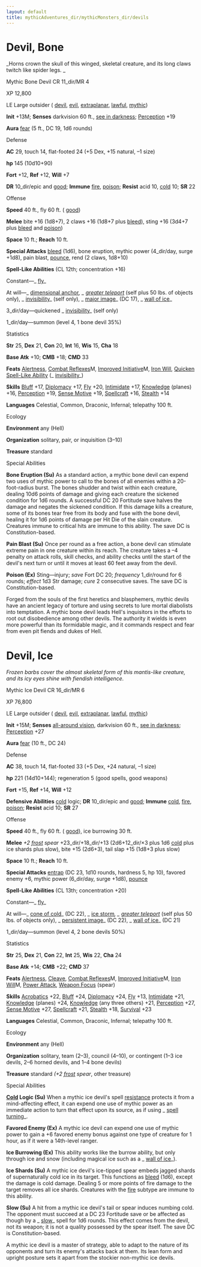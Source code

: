 ```yaml
---
layout: default
title: mythicAdventures_dir/mythicMonsters_dir/devils
---
```

# Devil, Bone

_Horns crown the skull of this winged, skeletal creature, and its long claws twitch like spider legs. _

Mythic Bone Devil CR 11_dir/MR 4

XP 12,800

LE Large outsider ( [devil](../monsters_dir/creatureTypes#_devil-subtype), [evil](../monsters_dir/creatureTypes#_evil-subtype), [extraplanar](../monsters_dir/creatureTypes#_extraplanar-subtype), [lawful](../monsters_dir/creatureTypes#_lawful-subtype), [mythic](../mythicAdventures_dir/mythicMonsters#_mythic-subtype))

**Init** +13M; **Senses** darkvision 60 ft., [see in darkness](../monsters_dir/universalMonsterRules#_see-in-darkness); [Perception](../skills_dir/perception#_perception) +19

**Aura** [fear](../monsters_dir/universalMonsterRules#_fear) (5 ft., DC 19, 1d6 rounds)

Defense

**AC** 29, touch 14, flat-footed 24 (+5 Dex, +15 natural, –1 size)

**hp** 145 (10d10+90)

**Fort** +12, **Ref** +12, **Will** +7

**DR** 10_dir/epic and [good](../monsters_dir/creatureTypes#_good-subtype); **Immune** [fire](../monsters_dir/creatureTypes#_fire-subtype), [poison](../monsters_dir/universalMonsterRules#_poison); **Resist** acid 10, [cold](../monsters_dir/creatureTypes#_cold-subtype) 10; **SR** 22

Offense

**Speed** 40 ft., fly 60 ft. ( [good](../monsters_dir/creatureTypes#_good-subtype))

**Melee** bite +16 (1d8+7), 2 claws +16 (1d8+7 plus [bleed](../monsters_dir/universalMonsterRules#_bleed)), sting +16 (3d4+7 plus [bleed](../monsters_dir/universalMonsterRules#_bleed) and [poison](../monsters_dir/universalMonsterRules#_poison))

**Space** 10 ft.; **Reach** 10 ft.

**Special Attacks** [bleed](../monsters_dir/universalMonsterRules#_bleed) (1d6), bone eruption, mythic power (4_dir/day, surge +1d8), pain blast, [pounce](../monsters_dir/universalMonsterRules#_pounce), rend (2 claws, 1d8+10)

**Spell-Like Abilities** (CL 12th; concentration +16)

Constant—_ [fly](../spells_dir/fly)_

At will—_ [dimensional anchor](../spells_dir/dimensionalAnchor#_dimensional)_, _ [greater teleport](../spells_dir/teleport#_teleport-greater)_ (self plus 50 lbs. of objects only), _ [invisibility](../spells_dir/invisibility#_invisibility)_ (self only), _ [major image](../spells_dir/majorImage#_major-image)_ (DC 17), _ [wall of ice](../spells_dir/wallOfIce#_wall-of-ice)_

3_dir/day—quickened _ [invisibility](../spells_dir/invisibility#_invisibility)_ (self only)

1_dir/day—summon (level 4, 1 bone devil 35%)

Statistics

**Str** 25, **Dex** 21, **Con** 20, **Int** 16, **Wis** 15, **Cha** 18

**Base Atk** +10; **CMB** +18; **CMD** 33

**Feats** [Alertness](../feats#_alertness), [Combat Reflexes](../mythicAdventures_dir/mythicFeats#_combat-reflexes-mythic)M, [Improved Initiative](../mythicAdventures_dir/mythicFeats#_improved-initiative-mythic)M, [Iron Will](../feats#_iron-will), [Quicken Spell-Like Ability](../monsters_dir/monsterFeats#_quicken-spell-like-ability) (_ [invisibility](../spells_dir/invisibility#_invisibility)_)

**Skills** [Bluff](../skills_dir/bluff#_bluff) +17, [Diplomacy](../skills_dir/diplomacy#_diplomacy) +17, [Fly](../skills_dir/fly#_fly) +20, [Intimidate](../skills_dir/intimidate#_intimidate) +17, [Knowledge](../skills_dir/knowledge#_knowledge) (planes) +16, [Perception](../skills_dir/perception#_perception) +19, [Sense Motive](../skills_dir/senseMotive#_sense-motive) +19, [Spellcraft](../skills_dir/spellcraft#_spellcraft) +16, [Stealth](../skills_dir/stealth#_stealth) +14

**Languages** Celestial, Common, Draconic, Infernal; telepathy 100 ft.

Ecology

**Environment** any (Hell)

**Organization** solitary, pair, or inquisition (3–10)

**Treasure** standard

Special Abilities

**Bone Eruption (Su)** As a standard action, a mythic bone devil can expend two uses of mythic power to call to the bones of all enemies within a 20-foot-radius burst. The bones shudder and twist within each creature, dealing 10d6 points of damage and giving each creature the sickened condition for 1d6 rounds. A successful DC 20 Fortitude save halves the damage and negates the sickened condition. If this damage kills a creature, some of its bones tear free from its body and fuse with the bone devil, healing it for 1d6 points of damage per Hit Die of the slain creature. Creatures immune to critical hits are immune to this ability. The save DC is Constitution-based.

**Pain Blast (Su)** Once per round as a free action, a bone devil can stimulate extreme pain in one creature within its reach. The creature takes a –4 penalty on attack rolls, skill checks, and ability checks until the start of the devil's next turn or until it moves at least 60 feet away from the devil.

**Poison (Ex)** Sting—injury; _save_ Fort DC 20; _frequency_ 1_dir/round for 6 rounds; _effect_ 1d3 Str damage; _cure_ 2 consecutive saves. The save DC is Constitution-based.

Forged from the souls of the first heretics and blasphemers, mythic devils have an ancient legacy of torture and using secrets to lure mortal diabolists into temptation. A mythic bone devil leads Hell's inquisitors in the efforts to root out disobedience among other devils. The authority it wields is even more powerful than its formidable magic, and it commands respect and fear from even pit fiends and dukes of Hell.

# Devil, Ice

_Frozen barbs cover the almost skeletal form of this mantis-like creature, and its icy eyes shine with fiendish intelligence._

Mythic Ice Devil CR 16_dir/MR 6

XP 76,800

LE Large outsider ( [devil](../monsters_dir/creatureTypes#_devil-subtype), [evil](../monsters_dir/creatureTypes#_evil-subtype), [extraplanar](../monsters_dir/creatureTypes#_extraplanar-subtype), [lawful](../monsters_dir/creatureTypes#_lawful-subtype), [mythic](../mythicAdventures_dir/mythicMonsters#_mythic-subtype))

**Init** +15M; **Senses** [all-around vision](../monsters_dir/universalMonsterRules#_all-around-vision), darkvision 60 ft., [see in darkness](../monsters_dir/universalMonsterRules#_see-in-darkness); [Perception](../skills_dir/perception#_perception) +27

**Aura** [fear](../monsters_dir/universalMonsterRules#_fear) (10 ft., DC 24)

Defense

**AC** 38, touch 14, flat-footed 33 (+5 Dex, +24 natural, –1 size)

**hp** 221 (14d10+144); regeneration 5 (good spells, good weapons)

**Fort** +15, **Ref** +14, **Will** +12

**Defensive Abilities** [cold](../monsters_dir/creatureTypes#_cold-subtype) logic; **DR** 10_dir/epic and [good](../monsters_dir/creatureTypes#_good-subtype); **Immune** [cold](../monsters_dir/creatureTypes#_cold-subtype), [fire](../monsters_dir/creatureTypes#_fire-subtype), [poison](../monsters_dir/universalMonsterRules#_poison); **Resist** acid 10; **SR** 27

Offense

**Speed** 40 ft., fly 60 ft. ( [good](../monsters_dir/creatureTypes#_good-subtype)), ice burrowing 30 ft.

**Melee** _+2 [frost](../magicItems_dir/weapons#_weapons-frost) spear_ +23_dir/+18_dir/+13 (2d6+12_dir/×3 plus 1d6 [cold](../monsters_dir/creatureTypes#_cold-subtype) plus ice shards plus slow), bite +15 (2d6+3), tail slap +15 (1d8+3 plus slow)

**Space** 10 ft.; **Reach** 10 ft.

**Special Attacks** [entrap](../monsters_dir/universalMonsterRules#_entrap-(ex-or-su)) (DC 23, 1d10 rounds, hardness 5, hp 10), favored enemy +6, mythic power (6_dir/day, surge +1d8), [pounce](../monsters_dir/universalMonsterRules#_pounce)

**Spell-Like Abilities** (CL 13th; concentration +20)

Constant—_ [fly](../spells_dir/fly)_

At will—_ [cone of cold](../spells_dir/coneOfCold#_cone-of-cold)_ (DC 22), _ [ice storm](../spells_dir/iceStorm#_ice-storm)_, _ [greater teleport](../spells_dir/teleport#_teleport-greater)_ (self plus 50 lbs. of objects only), _ [persistent image](../spells_dir/persistentImage#_persistent-image)_ (DC 22), _ [wall of ice](../spells_dir/wallOfIce#_wall-of-ice)_ (DC 21)

1_dir/day—summon (level 4, 2 bone devils 50%)

Statistics

**Str** 25, **Dex** 21, **Con** 22, **Int** 25, **Wis** 22, **Cha** 24

**Base Atk** +14; **CMB** +22; **CMD** 37

**Feats** [Alertness](../feats#_alertness), [Cleave](../feats#_cleave), [Combat Reflexes](../mythicAdventures_dir/mythicFeats#_combat-reflexes-mythic)M, [Improved Initiative](../mythicAdventures_dir/mythicFeats#_improved-initiative-mythic)M, [Iron Will](../mythicAdventures_dir/mythicFeats#_iron-will-mythic)M, [Power Attack](../feats#_power-attack), [Weapon Focus](../feats#_weapon-focus) (spear)

**Skills** [Acrobatics](../skills_dir/acrobatics#_acrobatics) +22, [Bluff](../skills_dir/bluff#_bluff) +24, [Diplomacy](../skills_dir/diplomacy#_diplomacy) +24, [Fly](../skills_dir/fly#_fly) +13, [Intimidate](../skills_dir/intimidate#_intimidate) +21, [Knowledge](../skills_dir/knowledge#_knowledge) (planes) +24, [Knowledge](../skills_dir/knowledge#_knowledge) (any three others) +21, [Perception](../skills_dir/perception#_perception) +27, [Sense Motive](../skills_dir/senseMotive#_sense-motive) +27, [Spellcraft](../skills_dir/spellcraft#_spellcraft) +21, [Stealth](../skills_dir/stealth#_stealth) +18, [Survival](../skills_dir/survival#_survival) +23

**Languages** Celestial, Common, Draconic, Infernal; telepathy 100 ft.

Ecology

**Environment** any (Hell)

**Organization** solitary, team (2–3), council (4–10), or contingent (1–3 ice devils, 2–6 horned devils, and 1–4 bone devils)

**Treasure** standard _(+2 [frost](../magicItems_dir/weapons#_weapons-frost) spear_, other treasure)

Special Abilities

**[Cold](../monsters_dir/creatureTypes#_cold-subtype) Logic (Su)** When a mythic ice devil's spell [resistance](../monsters_dir/universalMonsterRules#_resistance) protects it from a mind-affecting effect, it can expend one use of mythic power as an immediate action to turn that effect upon its source, as if using _ [spell turning](../spells_dir/spellTurning#_spell-turning)_.

**Favored Enemy (Ex)** A mythic ice devil can expend one use of mythic power to gain a +6 favored enemy bonus against one type of creature for 1 hour, as if it were a 14th-level ranger.

**Ice Burrowing (Ex)** This ability works like the burrow ability, but only through ice and snow (including magical ice such as a _ [wall of ice](../spells_dir/wallOfIce#_wall-of-ice)_).

**Ice Shards (Su)** A mythic ice devil's ice-tipped spear embeds jagged shards of supernaturally cold ice in its target. This functions as [bleed](../monsters_dir/universalMonsterRules#_bleed) (1d6), except the damage is cold damage. Dealing 5 or more points of fire damage to the target removes all ice shards. Creatures with the [fire](../monsters_dir/creatureTypes#_fire-subtype) subtype are immune to this ability.

**Slow (Su)** A hit from a mythic ice devil's tail or spear induces numbing cold. The opponent must succeed at a DC 23 Fortitude save or be affected as though by a _ [slow](../spells_dir/slow#_slow)_ spell for 1d6 rounds. This effect comes from the devil, not its weapon; it is not a quality possessed by the spear itself. The save DC is Constitution-based.

A mythic ice devil is a master of strategy, able to adapt to the nature of its opponents and turn its enemy's attacks back at them. Its lean form and upright posture sets it apart from the stockier non-mythic ice devils.

